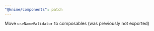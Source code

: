 ```yaml
---
"@knime/components": patch
---
```


Move `useNameValidator` to composables (was previously not exported)
